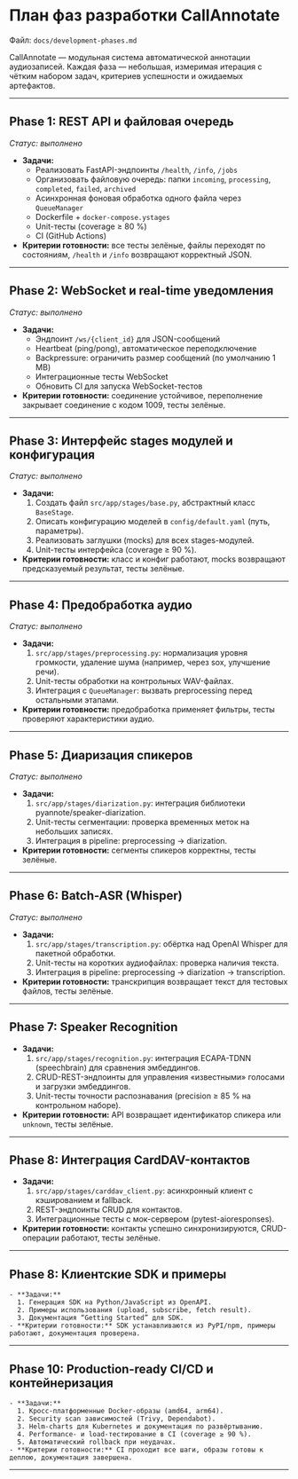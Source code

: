 # План фаз разработки CallAnnotate

Файл: `docs/development-phases.md`  

CallAnnotate — модульная система автоматической аннотации аудиозаписей. Каждая фаза — небольшая, измеримая итерация с чётким набором задач, критериев успешности и ожидаемых артефактов.

---

## **Phase 1: REST API и файловая очередь**  
   _Статус: выполнено_  
   - **Задачи:**  
     - Реализовать FastAPI-эндпоинты `/health`, `/info`, `/jobs`  
     - Организовать файловую очередь: папки `incoming`, `processing`, `completed`, `failed`, `archived`  
     - Асинхронная фоновая обработка одного файла через `QueueManager`  
     - Dockerfile + `docker-compose.ystages`  
     - Unit-тесты (coverage ≥ 80 %)  
     - CI (GitHub Actions)  
   - **Критерии готовности:** все тесты зелёные, файлы переходят по состояниям, `/health` и `/info` возвращают корректный JSON.

---

## **Phase 2: WebSocket и real-time уведомления**  
   _Статус: выполнено_  
   - **Задачи:**  
     - Эндпоинт `/ws/{client_id}` для JSON-сообщений  
     - Heartbeat (ping/pong), автоматическое переподключение  
     - Backpressure: ограничить размер сообщений (по умолчанию 1 MB)  
     - Интеграционные тесты WebSocket  
     - Обновить CI для запуска WebSocket-тестов  
   - **Критерии готовности:** соединение устойчивое, переполнение закрывает соединение с кодом 1009, тесты зелёные.

---

## **Phase 3: Интерфейс stages модулей и конфигурация**  
   _Статус: выполнено_  
   - **Задачи:**  
     1. Создать файл `src/app/stages/base.py`, абстрактный класс `BaseStage`.  
     2. Описать конфигурацию моделей в `config/default.yaml` (путь, параметры).  
     3. Реализовать заглушки (mocks) для всех stages-модулей.  
     4. Unit-тесты интерфейса (coverage ≥ 90 %).  
   - **Критерии готовности:** класс и конфиг работают, mocks возвращают предсказуемый результат, тесты зелёные.

---

## **Phase 4: Предобработка аудио**  
   _Статус: выполнено_  
   - **Задачи:**  
     1. `src/app/stages/preprocessing.py`: нормализация уровня громкости, удаление шума (например, через sox, улучшение речи).  
     2. Unit-тесты обработки на контрольных WAV-файлах.  
     3. Интеграция с `QueueManager`: вызвать preprocessing перед остальными этапами.  
   - **Критерии готовности:** предобработка применяет фильтры, тесты проверяют характеристики аудио.

---

## **Phase 5: Диаризация спикеров**  
   _Статус: выполнено_  
   - **Задачи:**  
     1. `src/app/stages/diarization.py`: интеграция библиотеки pyannote/speaker-diarization.  
     2. Unit-тесты сегментации: проверка временных меток на небольших записях.  
     3. Интеграция в pipeline: preprocessing → diarization.  
   - **Критерии готовности:** сегменты спикеров корректны, тесты зелёные.

---

## **Phase 6: Batch-ASR (Whisper)**  
   _Статус: выполнено_  
   - **Задачи:**  
     1. `src/app/stages/transcription.py`: обёртка над OpenAI Whisper для пакетной обработки.  
     2. Unit-тесты на коротких аудиофайлах: проверка наличия текста.  
     3. Интеграция в pipeline: preprocessing → diarization → transcription.  
   - **Критерии готовности:** транскрипция возвращает текст для тестовых файлов, тесты зелёные.

---

## **Phase 7: Speaker Recognition**  
   - **Задачи:**  
     1. `src/app/stages/recognition.py`: интеграция ECAPA-TDNN (speechbrain) для сравнения эмбеддингов.  
     2. CRUD-REST-эндпоинты для управления «известными» голосами и загрузки эмбеддингов.  
     3. Unit-тесты точности распознавания (precision ≥ 85 % на контрольном наборе).  
   - **Критерии готовности:** API возвращает идентификатор спикера или `unknown`, тесты зелёные.

---

## **Phase 8: Интеграция CardDAV-контактов**  
   - **Задачи:**  
     1. `src/app/stages/carddav_client.py`: асинхронный клиент с кэшированием и fallback.  
     2. REST-эндпоинты CRUD для контактов.  
     3. Интеграционные тесты с мок-сервером (pytest-aioresponses).  
   - **Критерии готовности:** контакты успешно синхронизируются, CRUD-операции работают, тесты зелёные.

---

## **Phase 8: Клиентские SDK и примеры**  
    - **Задачи:**  
      1. Генерация SDK на Python/JavaScript из OpenAPI.  
      2. Примеры использования (upload, subscribe, fetch result).  
      3. Документация “Getting Started” для SDK.  
    - **Критерии готовности:** SDK устанавливаются из PyPI/npm, примеры работают, документация проверена.

---

## **Phase 10: Production-ready CI/CD и контейнеризация**  
    - **Задачи:**  
      1. Кросс-платформенные Docker-образы (amd64, arm64).  
      2. Security scan зависимостей (Trivy, Dependabot).  
      3. Helm-charts для Kubernetes и документация по развёртыванию.  
      4. Performance- и load-тестирование в CI (coverage ≥ 90 %).  
      5. Автоматический rollback при неудачах.  
    - **Критерии готовности:** CI проходит все шаги, образы готовы к деплою, документация завершена.

---

